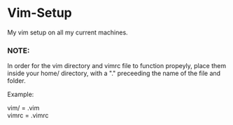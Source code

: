 # Vim-Setup

My vim setup on all my current machines.

### NOTE:

In order for the vim directory and vimrc file to function propeyly, place them inside your home/ directory, with a "." preceeding the name of the file and folder.

Example:   

vim/  = .vim  
vimrc = .vimrc

